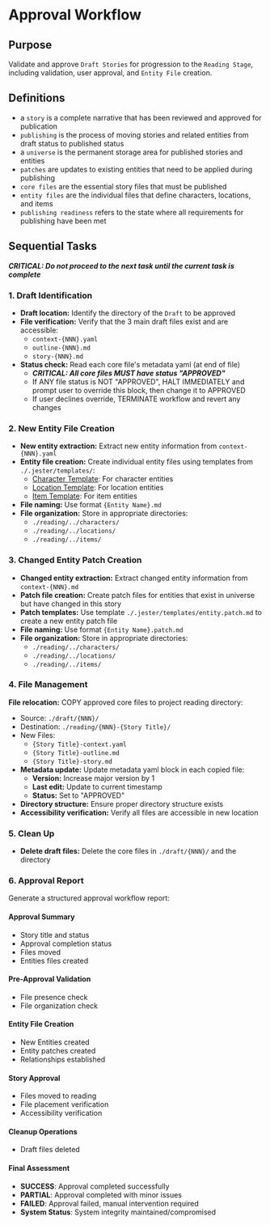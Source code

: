 
# Approval Workflow

## Purpose

Validate and approve `Draft Stories` for progression to the `Reading Stage`, including validation, user approval, and `Entity File` creation.

## Definitions

- a `story` is a complete narrative that has been reviewed and approved for publication
- `publishing` is the process of moving stories and related entities from draft status to published status
- a `universe` is the permanent storage area for published stories and entities
- `patches` are updates to existing entities that need to be applied during publishing
- `core files` are the essential story files that must be published
- `entity files` are the individual files that define characters, locations, and items
- `publishing readiness` refers to the state where all requirements for publishing have been met

## Sequential Tasks

***CRITICAL: Do not proceed to the next task until the current task is complete***

### 1. Draft Identification

- **Draft location:** Identify the directory of the `Draft` to be approved
- **File verification:** Verify that the 3 main draft files exist and are accessible:
  - `context-{NNN}.yaml`
  - `outline-{NNN}.md`
  - `story-{NNN}.md`
- **Status check:** Read each core file's metadata yaml (at end of file)
  - ***CRITICAL: All core files MUST have status "APPROVED"***
  - If ANY file status is NOT "APPROVED", HALT IMMEDIATELY and prompt user to override this block, then change it to APPROVED
  - If user declines override, TERMINATE workflow and revert any changes

### 2. New Entity File Creation

- **New entity extraction:** Extract new entity information from `context-{NNN}.yaml`
- **Entity file creation:** Create individual entity files using templates from `./.jester/templates/`:
  - [Character Template](character.md): For character entities
  - [Location Template](location.md): For location entities  
  - [Item Template](item.md): For item entities
- **File naming:** Use format `{Entity Name}.md`
- **File organization:** Store in appropriate directories:
  - `./reading/../characters/`
  - `./reading/../locations/`
  - `./reading/../items/`

### 3. Changed Entity Patch Creation

- **Changed entity extraction:** Extract changed entity information from `context-{NNN}.md`
- **Patch file creation:** Create patch files for entities that exist in universe but have changed in this story
- **Patch templates:** Use template `./.jester/templates/entity.patch.md` to create a new entity patch file
- **File naming:** Use format `{Entity Name}.patch.md`
- **File organization:** Store in appropriate directories:
  - `./reading/../characters/`
  - `./reading/../locations/`
  - `./reading/../items/`

### 4. File Management

**File relocation:** COPY approved core files to project reading directory:
- Source: `./draft/{NNN}/`
- Destination: `./reading/{NNN}-{Story Title}/`
- New Files:
  - `{Story Title}-context.yaml`
  - `{Story Title}-outline.md`
  - `{Story Title}-story.md`
- **Metadata update:** Update metadata yaml block in each copied file:
  - **Version:** Increase major version by 1
  - **Last edit:** Update to current timestamp
  - **Status:** Set to "APPROVED"
- **Directory structure:** Ensure proper directory structure exists
- **Accessibility verification:** Verify all files are accessible in new location

### 5. Clean Up

- **Delete draft files:** Delete the core files in `./draft/{NNN}/` and the directory

### 6. Approval Report

Generate a structured approval workflow report:

#### Approval Summary

- Story title and status
- Approval completion status
- Files moved
- Entities files created

#### Pre-Approval Validation

- File presence check
- File organization check

#### Entity File Creation

- New Entities created
- Entity patches created
- Relationships established

#### Story Approval

- Files moved to reading
- File placement verification
- Accessibility verification

#### Cleanup Operations

- Draft files deleted

#### Final Assessment

- **SUCCESS**: Approval completed successfully
- **PARTIAL**: Approval completed with minor issues
- **FAILED**: Approval failed, manual intervention required
- **System Status**: System integrity maintained/compromised


